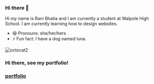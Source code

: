 ### Hi there 👋
Hi my name is Rani Bhatia and I am currently a student at Walpole High School. 
I am currently learning how to design websites. 
- 😄 Pronouns: she/her/hers
- ⚡ Fun fact: I have a dog named luna.

![octocat2](https://github.com/Raniboston4/Raniboston4/assets/155670786/b57eda68-75a1-49a7-ab9f-c272d736e30b)


### Hi there, see my portfolio!
### [portfolio](http://raniboston4.github.io/portfolio)
